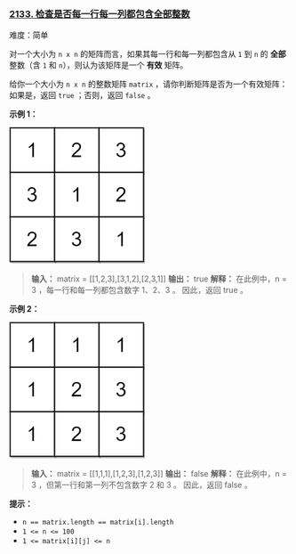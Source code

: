 ### [2133\. 检查是否每一行每一列都包含全部整数](https://leetcode.cn/problems/check-if-every-row-and-column-contains-all-numbers/)

难度：简单

对一个大小为 `n x n` 的矩阵而言，如果其每一行和每一列都包含从 `1` 到 `n` 的 **全部** 整数（含 `1` 和 `n`），则认为该矩阵是一个 **有效** 矩阵。

给你一个大小为 `n x n` 的整数矩阵 `matrix` ，请你判断矩阵是否为一个有效矩阵：如果是，返回 `true` ；否则，返回 `false` 。

**示例 1：**

![](./assets/img/Question2133_01.png)

> **输入：** matrix = [[1,2,3],[3,1,2],[2,3,1]]
> **输出：** true
> **解释：** 在此例中，n = 3 ，每一行和每一列都包含数字 1、2、3 。
> 因此，返回 true 。

**示例 2：**

![](./assets/img/Question2133_02.png)

> **输入：** matrix = [[1,1,1],[1,2,3],[1,2,3]]
> **输出：** false
> **解释：** 在此例中，n = 3 ，但第一行和第一列不包含数字 2 和 3 。
> 因此，返回 false 。

**提示：**

- `n == matrix.length == matrix[i].length`
- `1 <= n <= 100`
- `1 <= matrix[i][j] <= n`

